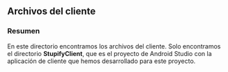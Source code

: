 ## Archivos del cliente

### Resumen

En este directorio encontramos los archivos del cliente. Solo encontramos el directorio **StupifyClient**, que es el proyecto de Android Studio con la aplicación de cliente que hemos desarrollado para este proyecto.
